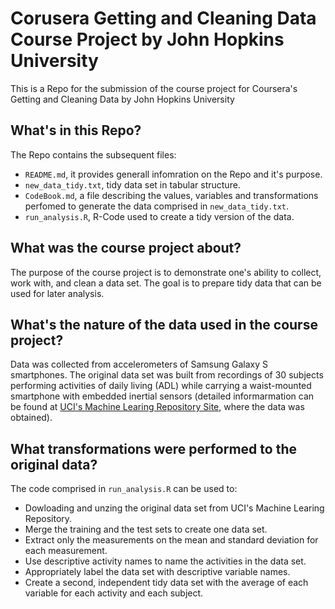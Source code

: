 # Corusera Getting and Cleaning Data Course Project by John Hopkins University

This is a Repo for the submission of the course project for Coursera's Getting and Cleaning Data by John Hopkins University

## What's in this Repo?

The Repo contains the subsequent files:

- `README.md`, it provides generall infomration on the Repo and it's purpose.
- `new_data_tidy.txt`, tidy data set in tabular structure.
- `CodeBook.md`, a file describing the values, variables and transformations perfomed to generate the data comprised in `new_data_tidy.txt`.
- `run_analysis.R`, R-Code used to create a tidy version of the data.

## What was the course project about?

The purpose of the course project is to demonstrate one's ability to collect, work with, and clean a data set. The goal is to prepare tidy data that can be used for later analysis.

## What's the nature of the data used in the course project?

Data was collected from accelerometers of Samsung Galaxy S smartphones. The original data set was built from recordings of 30 subjects performing activities of daily living (ADL) while carrying a waist-mounted smartphone with embedded inertial sensors (detailed informarmation can be found at [UCI's Machine Learing Repository Site](http://archive.ics.uci.edu/ml/datasets/Human+Activity+Recognition+Using+Smartphones), where the data was obtained).


## What transformations were performed to the original data?

The code comprised in `run_analysis.R` can be used to:

- Dowloading and unzing the original data set from UCI's Machine Learing Repository.
- Merge the training and the test sets to create one data set.
- Extract only the measurements on the mean and standard deviation for each measurement.
- Use descriptive activity names to name the activities in the data set.
- Appropriately label the data set with descriptive variable names.
- Create a second, independent tidy data set with the average of each variable for each activity and each subject.